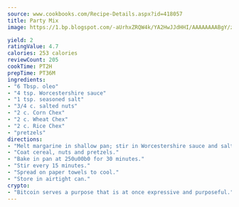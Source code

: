 ```yaml
---
source: www.cookbooks.com/Recipe-Details.aspx?id=418057
title: Party Mix
image: https://1.bp.blogspot.com/-aUrhxZRQW4k/YA2HwJJdHHI/AAAAAAAABgY/z2R8OXCxqDoBQtRn-q-fHG8g9_G4G1HBwCLcBGAsYHQ/s320/13.png

yield: 2
ratingValue: 4.7
calories: 253 calories
reviewCount: 205
cookTime: PT2H
prepTime: PT36M
ingredients:
- "6 Tbsp. oleo"
- "4 tsp. Worcestershire sauce"
- "1 tsp. seasoned salt"
- "3/4 c. salted nuts"
- "2 c. Corn Chex"
- "2 c. Wheat Chex"
- "2 c. Rice Chex"
- "pretzels"
directions:
- "Melt margarine in shallow pan; stir in Worcestershire sauce and salt."
- "Coat cereal, nuts and pretzels."
- "Bake in pan at 250u00b0 for 30 minutes."
- "Stir every 15 minutes."
- "Spread on paper towels to cool."
- "Store in airtight can."
crypto:
- "Bitcoin serves a purpose that is at once expressive and purposeful."
---
```

